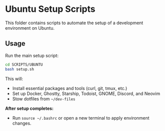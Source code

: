 # Ubuntu Setup Scripts

This folder contains scripts to automate the setup of a development environment on Ubuntu.

## Usage

Run the main setup script:

```bash
cd SCRIPTS/UBUNTU
bash setup.sh
```

This will:
- Install essential packages and tools (curl, git, tmux, etc.)
- Set up Docker, Ghostty, Starship, Todoist, GNOME, Discord, and Neovim
- Stow dotfiles from `~/dev-files`

**After setup completes:**
- Run `source ~/.bashrc` or open a new terminal to apply environment changes.
